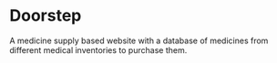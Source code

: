 # Doorstep
A medicine supply based website with a database of medicines from different medical inventories to purchase them.
